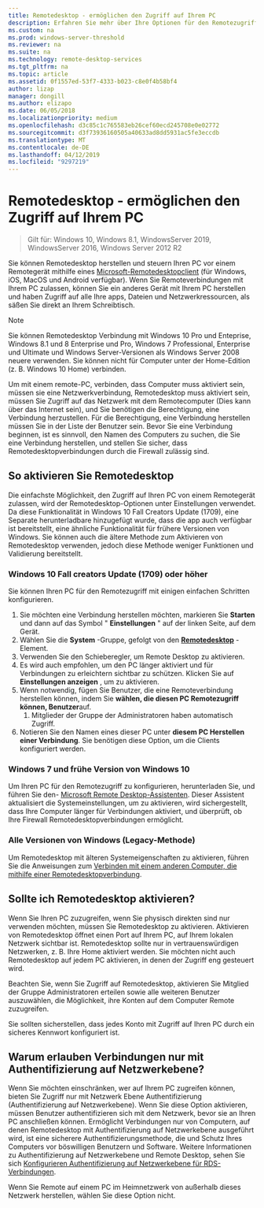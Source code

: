 ```yaml
---
title: Remotedesktop - ermöglichen den Zugriff auf Ihrem PC
description: Erfahren Sie mehr über Ihre Optionen für den Remotezugriff auf Ihrem PC
ms.custom: na
ms.prod: windows-server-threshold
ms.reviewer: na
ms.suite: na
ms.technology: remote-desktop-services
ms.tgt_pltfrm: na
ms.topic: article
ms.assetid: 0f1557ed-53f7-4333-b023-c8e0f4b58bf4
author: lizap
manager: dongill
ms.author: elizapo
ms.date: 06/05/2018
ms.localizationpriority: medium
ms.openlocfilehash: d3c85c1c765583eb26cef60ecd245708e0e02772
ms.sourcegitcommit: d3f73936160505a40633ad8dd5931ac5fe3eccdb
ms.translationtype: MT
ms.contentlocale: de-DE
ms.lasthandoff: 04/12/2019
ms.locfileid: "9297219"
---
```

# Remotedesktop - ermöglichen den Zugriff auf Ihrem PC

>Gilt für: Windows 10, Windows 8.1, WindowsServer 2019, WindowsServer 2016, Windows Server 2012 R2

Sie können Remotedesktop herstellen und steuern Ihren PC vor einem Remotegerät mithilfe eines [Microsoft-Remotedesktopclient](remote-desktop-clients.md) (für Windows, iOS, MacOS und Android verfügbar). Wenn Sie Remoteverbindungen mit Ihrem PC zulassen, können Sie ein anderes Gerät mit Ihrem PC herstellen und haben Zugriff auf alle Ihre apps, Dateien und Netzwerkressourcen, als säßen Sie direkt an Ihrem Schreibtisch.  

> [!NOTE]
> Sie können Remotedesktop Verbindung mit Windows 10 Pro und Enteprise, Windows 8.1 und 8 Enterprise und Pro, Windows 7 Professional, Enterprise und Ultimate und Windows Server-Versionen als Windows Server 2008 neuere verwenden. Sie können nicht für Computer unter der Home-Edition (z. B. Windows 10 Home) verbinden. 

Um mit einem remote-PC, verbinden, dass Computer muss aktiviert sein, müssen sie eine Netzwerkverbindung, Remotedesktop muss aktiviert sein, müssen Sie Zugriff auf das Netzwerk mit dem Remotecomputer (Dies kann über das Internet sein), und Sie benötigen die Berechtigung, eine Verbindung herzustellen. Für die Berechtigung, eine Verbindung herstellen müssen Sie in der Liste der Benutzer sein. Bevor Sie eine Verbindung beginnen, ist es sinnvoll, den Namen des Computers zu suchen, die Sie eine Verbindung herstellen, und stellen Sie sicher, dass Remotedesktopverbindungen durch die Firewall zulässig sind.

## So aktivieren Sie Remotedesktop

Die einfachste Möglichkeit, den Zugriff auf Ihren PC von einem Remotegerät zulassen, wird der Remotedesktop-Optionen unter Einstellungen verwendet. Da diese Funktionalität in Windows 10 Fall Creators Update (1709), eine Separate herunterladbare hinzugefügt wurde, dass die app auch verfügbar ist bereitstellt, eine ähnliche Funktionalität für frühere Versionen von Windows. Sie können auch die ältere Methode zum Aktivieren von Remotedesktop verwenden, jedoch diese Methode weniger Funktionen und Validierung bereitstellt.

### Windows 10 Fall creators Update (1709) oder höher

Sie können Ihren PC für den Remotezugriff mit einigen einfachen Schritten konfigurieren.
1. Sie möchten eine Verbindung herstellen möchten, markieren Sie **Starten** und dann auf das Symbol " **Einstellungen** " auf der linken Seite, auf dem Gerät.
2. Wählen Sie die **System** -Gruppe, gefolgt von den [**Remotedesktop**](ms-settings:remotedesktop) -Element.
3. Verwenden Sie den Schieberegler, um Remote Desktop zu aktivieren.
4. Es wird auch empfohlen, um den PC länger aktiviert und für Verbindungen zu erleichtern sichtbar zu schützen. Klicken Sie auf **Einstellungen anzeigen** , um zu aktivieren.
5. Wenn notwendig, fügen Sie Benutzer, die eine Remoteverbindung herstellen können, indem Sie **wählen, die diesen PC Remotezugriff können, Benutzer**auf.
   1. Mitglieder der Gruppe der Administratoren haben automatisch Zugriff.
6. Notieren Sie den Namen eines dieser PC unter **diesem PC Herstellen einer Verbindung**. Sie benötigen diese Option, um die Clients konfiguriert werden.

### Windows 7 und frühe Version von Windows 10

Um Ihren PC für den Remotezugriff zu konfigurieren, herunterladen Sie, und führen Sie den- [Microsoft Remote Desktop-Assistenten](https://www.microsoft.com/download/details.aspx?id=50042). Dieser Assistent aktualisiert die Systemeinstellungen, um zu aktivieren, wird sichergestellt, dass Ihre Computer länger für Verbindungen aktiviert, und überprüft, ob Ihre Firewall Remotedesktopverbindungen ermöglicht. 

### Alle Versionen von Windows (Legacy-Methode)

Um Remotedesktop mit älteren Systemeigenschaften zu aktivieren, führen Sie die Anweisungen zum [Verbinden mit einem anderen Computer, die mithilfe einer Remotedesktopverbindung](https://windows.microsoft.com/windows/remote-desktop-connection-faq).

## Sollte ich Remotedesktop aktivieren?

Wenn Sie Ihren PC zuzugreifen, wenn Sie physisch direkten sind nur verwenden möchten, müssen Sie Remotedesktop zu aktivieren. Aktivieren von Remotedesktop öffnet einen Port auf Ihrem PC, auf Ihrem lokalen Netzwerk sichtbar ist. Remotedesktop sollte nur in vertrauenswürdigen Netzwerken, z. B. Ihre Home aktiviert werden. Sie möchten nicht auch Remotedesktop auf jedem PC aktivieren, in denen der Zugriff eng gesteuert wird.

Beachten Sie, wenn Sie Zugriff auf Remotedesktop, aktivieren Sie Mitglied der Gruppe Administratoren erteilen sowie alle weiteren Benutzer auszuwählen, die Möglichkeit, ihre Konten auf dem Computer Remote zuzugreifen.

Sie sollten sicherstellen, dass jedes Konto mit Zugriff auf Ihren PC durch ein sicheres Kennwort konfiguriert ist.

## Warum erlauben Verbindungen nur mit Authentifizierung auf Netzwerkebene? 
 
Wenn Sie möchten einschränken, wer auf Ihrem PC zugreifen können, bieten Sie Zugriff nur mit Netzwerk Ebene Authentifizierung (Authentifizierung auf Netzwerkebene). Wenn Sie diese Option aktivieren, müssen Benutzer authentifizieren sich mit dem Netzwerk, bevor sie an Ihren PC anschließen können. Ermöglicht Verbindungen nur von Computern, auf denen Remotedesktop mit Authentifizierung auf Netzwerkebene ausgeführt wird, ist eine sicherere Authentifizierungsmethode, die und Schutz Ihres Computers vor böswilligen Benutzern und Software. Weitere Informationen zu Authentifizierung auf Netzwerkebene und Remote Desktop, sehen Sie sich [Konfigurieren Authentifizierung auf Netzwerkebene für RDS-Verbindungen](https://technet.microsoft.com/library/cc732713(v=ws.11).aspx). 

Wenn Sie Remote auf einem PC im Heimnetzwerk von außerhalb dieses Netzwerk herstellen, wählen Sie diese Option nicht.

